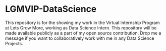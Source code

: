 # LGMVIP-DataScience
This repository is for the showing my work in the Virtual Internship Program at Lets Grow More, working as Data Science Intern. This repository will be made available publicly as a part of my open source contribution. Drop me a message if you want to collaboratively work with me in any Data Science Projects.    
